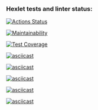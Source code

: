 ### Hexlet tests and linter status:
[![Actions Status](https://github.com/Poly-S/frontend-project-44/actions/workflows/hexlet-check.yml/badge.svg)](https://github.com/Poly-S/frontend-project-44/actions)

[![Maintainability](https://api.codeclimate.com/v1/badges/bab1b82ff52877465056/maintainability)](https://codeclimate.com/github/Poly-S/frontend-project-44/maintainability)

[![Test Coverage](https://api.codeclimate.com/v1/badges/bab1b82ff52877465056/test_coverage)](https://codeclimate.com/github/Poly-S/frontend-project-44/test_coverage)

[![asciicast](https://asciinema.org/a/635687.svg)](https://asciinema.org/a/635687)

[![asciicast](https://asciinema.org/a/637361.svg)](https://asciinema.org/a/637361)

[![asciicast](https://asciinema.org/a/637347.svg)](https://asciinema.org/a/637347)

[![asciicast](https://asciinema.org/a/637352.svg)](https://asciinema.org/a/637352)

[![asciicast](https://asciinema.org/a/637357.svg)](https://asciinema.org/a/637357)